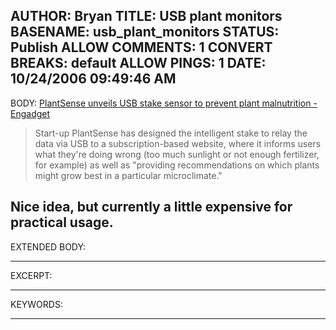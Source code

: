 AUTHOR: Bryan
TITLE: USB plant monitors
BASENAME: usb_plant_monitors
STATUS: Publish
ALLOW COMMENTS: 1
CONVERT BREAKS: __default__
ALLOW PINGS: 1
DATE: 10/24/2006 09:49:46 AM
-----
BODY:
<a title="PlantSense unveils USB stake sensor to prevent plant malnutrition - Engadget" href="http://www.engadget.com/2006/10/23/plantsense-unveils-usb-stake-sensor-to-prevent-plant-malnutritio/">PlantSense unveils USB stake sensor to prevent plant malnutrition - Engadget</a>

<blockquote>Start-up PlantSense has designed the intelligent stake to relay the data via USB to a subscription-based website, where it informs users what they're doing wrong (too much sunlight or not enough fertilizer, for example) as well as "providing recommendations on which plants might grow best in a particular microclimate."</blockquote>

Nice idea, but currently a little expensive for practical usage.
-----
EXTENDED BODY:

-----
EXCERPT:

-----
KEYWORDS:

-----



